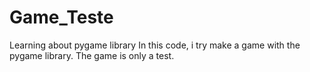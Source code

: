 # Game_Teste
Learning about pygame library
In this code, i try make a game with the pygame library. The game is only a test.
